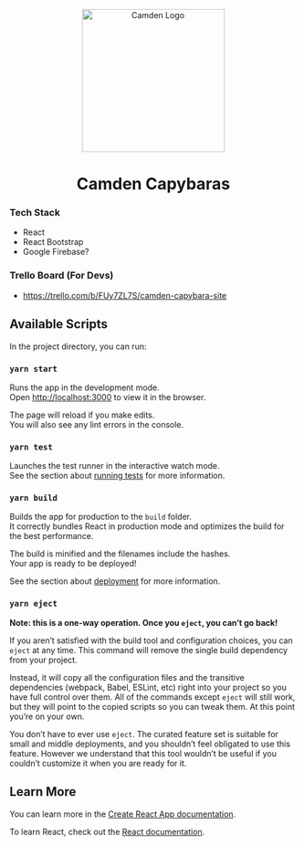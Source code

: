 <p align="center">
  <img src="https://scontent-lhr8-1.xx.fbcdn.net/v/t1.0-9/p960x960/36867593_406766949833688_7835883466062299136_o.jpg?_nc_cat=102&_nc_sid=85a577&_nc_ohc=eZLRx0Acq6sAX_72l3f&_nc_ht=scontent-lhr8-1.xx&_nc_tp=6&oh=50af4ae90a2aeb31ae4e6ec47a67ab3e&oe=5F2D23E9"
       alt="Camden Logo"
       width="250" 
       height="250"/>
</p>

<h1 align="center">Camden Capybaras</h1>


### Tech Stack
- React
- React Bootstrap
- Google Firebase?

### Trello Board (For Devs)
- https://trello.com/b/FUy7ZL7S/camden-capybara-site

## Available Scripts

In the project directory, you can run:

### `yarn start`

Runs the app in the development mode.<br />
Open [http://localhost:3000](http://localhost:3000) to view it in the browser.

The page will reload if you make edits.<br />
You will also see any lint errors in the console.

### `yarn test`

Launches the test runner in the interactive watch mode.<br />
See the section about [running tests](https://facebook.github.io/create-react-app/docs/running-tests) for more information.

### `yarn build`

Builds the app for production to the `build` folder.<br />
It correctly bundles React in production mode and optimizes the build for the best performance.

The build is minified and the filenames include the hashes.<br />
Your app is ready to be deployed!

See the section about [deployment](https://facebook.github.io/create-react-app/docs/deployment) for more information.

### `yarn eject`

**Note: this is a one-way operation. Once you `eject`, you can’t go back!**

If you aren’t satisfied with the build tool and configuration choices, you can `eject` at any time. This command will remove the single build dependency from your project.

Instead, it will copy all the configuration files and the transitive dependencies (webpack, Babel, ESLint, etc) right into your project so you have full control over them. All of the commands except `eject` will still work, but they will point to the copied scripts so you can tweak them. At this point you’re on your own.

You don’t have to ever use `eject`. The curated feature set is suitable for small and middle deployments, and you shouldn’t feel obligated to use this feature. However we understand that this tool wouldn’t be useful if you couldn’t customize it when you are ready for it.

## Learn More

You can learn more in the [Create React App documentation](https://facebook.github.io/create-react-app/docs/getting-started).

To learn React, check out the [React documentation](https://reactjs.org/).
